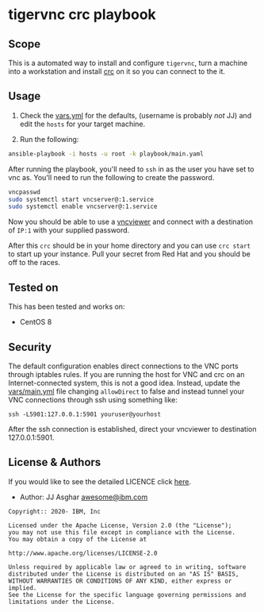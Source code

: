 # tigervnc crc playbook

## Scope

This is a automated way to install and configure `tigervnc`, turn a machine into a workstation and install [crc][crc]
on it so you can connect to the it.

## Usage

1. Check the [vars.yml](./vars/main.yml) for the defaults, (username is probably _not_ JJ) and
edit the `hosts` for your target machine.

2. Run the following:

```bash
ansible-playbook -i hosts -u root -k playbook/main.yaml
```

After running the playbook, you'll need to `ssh` in as the user you have set to
vnc as. You'll need to run the following to create the password.

```bash
vncpasswd
sudo systemctl start vncserver@:1.service
sudo systemctl enable vncserver@:1.service
```

Now you should be able to use a [vncviewer][vncviewer] and connect with a destination of
`IP:1` with your supplied password.

After this `crc` should be in your home directory and you can use `crc start` to
start up your instance. Pull your secret from Red Hat and you should be
off to the races.

## Tested on

This has been tested and works on:

- CentOS 8

## Security

The default configuration enables direct connections to the VNC ports through iptables rules. If you are running the host for VNC and crc on an Internet-connected system, this is not a good idea. Instead, update the [vars/main.yml](./vars/main.yml) file changing `allowDirect` to false and instead tunnel your VNC connections through ssh using something like:

```console
ssh -L5901:127.0.0.1:5901 youruser@yourhost
```

After the ssh connection is established, direct your vncviewer to destination 127.0.0.1:5901.

## License & Authors

If you would like to see the detailed LICENCE click [here](./LICENCE).

- Author: JJ Asghar <awesome@ibm.com>

```text
Copyright:: 2020- IBM, Inc

Licensed under the Apache License, Version 2.0 (the "License");
you may not use this file except in compliance with the License.
You may obtain a copy of the License at

http://www.apache.org/licenses/LICENSE-2.0

Unless required by applicable law or agreed to in writing, software
distributed under the License is distributed on an "AS IS" BASIS,
WITHOUT WARRANTIES OR CONDITIONS OF ANY KIND, either express or implied.
See the License for the specific language governing permissions and
limitations under the License.
```

[vncviewer]: https://www.realvnc.com/en/connect/download/viewer/
[crc]: https://github.com/code-ready/crc
